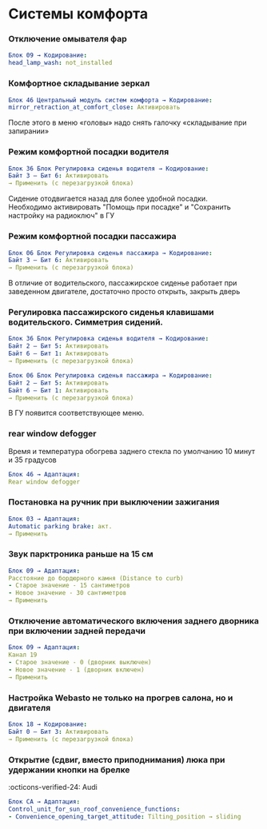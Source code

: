 
# Системы комфорта

### Отключение омывателя фар

``` yaml title="логин-пароль: 31347"
Блок 09 → Кодирование:
head_lamp_wash: not_installed
```

### Комфортное складывание зеркал

``` yaml
Блок 46 Центральный модуль систем комфорта → Кодирование:
mirror_retraction_at_comfort_close: Активировать
```
После этого в меню «головы» надо снять галочку «складывание при запирании»

### Режим комфортной посадки водителя

``` yaml
Блок 36 Блок Регулировка сиденья водителя → Кодирование:
Байт 3 – Бит 6: Активировать 
→ Применить (с перезагрузкой блока)
```
Сидение отодвигается назад для более удобной посадки.  
Необходимо активировать "Помощь при посадке" и "Сохранить настройку на радиоключ" в ГУ

### Режим комфортной посадки пассажира

``` yaml
Блок 06 Блок Регулировка сиденья пассажира → Кодирование:
Байт 3 – Бит 6: Активировать 
→ Применить (с перезагрузкой блока)
```

В отличие от водительского, пассажирское сиденье работает при заведенном двигателе, достаточно просто открыть, закрыть дверь

###  Регулировка пассажирского сиденья клавишами водительского. Симметрия сидений.

``` yaml
Блок 36 Блок Регулировка сиденья водителя → Кодирование:
Байт 2 – Бит 5: Активировать 
Байт 6 – Бит 1: Активировать 
→ Применить (с перезагрузкой блока)
```
``` yaml
Блок 06 Блок Регулировка сиденья пассажира → Кодирование:
Байт 2 – Бит 5: Активировать 
Байт 6 – Бит 1: Активировать 
→ Применить (с перезагрузкой блока)
```

В ГУ появится соответствующее меню.

### rear window defogger

Время и температура обогрева заднего стекла по умолчанию 10 минут и 35 градусов

``` yaml
Блок 46 → Адаптация:
Rear window defogger
```

### Постановка на ручник при выключении зажигания

``` yaml
Блок 03 → Адаптация:
Automatic parking brake: акт.
→ Применить
```

### Звук парктроника раньше на 15 см

``` yaml title="логин-пароль: 31347"
Блок 09 → Адаптация:
Расстояние до бордюрного камня (Distance to curb)
- Старое значение - 15 сантиметров
- Новое значение - 30 сантиметров
→ Применить
```

### Отключение автоматического включения заднего дворника при включении задней передачи

``` yaml title="логин-пароль: 31347"
Блок 09 → Адаптация:
Канал 19
- Старое значение - 0 (дворник выключен)
- Новое значение - 1 (дворник включен)
→ Применить
```

### Настройка Webasto не только на прогрев салона, но и двигателя

``` yaml
Блок 18 → Кодирование:
Байт 0 – Бит 3: Активировать 
→ Применить (с перезагрузкой блока)
```

### Открытие (сдвиг, вместо приподнимания) люка при удержании кнопки на брелке
:octicons-verified-24: Audi
``` yaml
Блок CA → Адаптация:
Control_unit_for_sun_roof_convenience_functions:
- Convenience_opening_target_attitude: Tilting_position → sliding
```